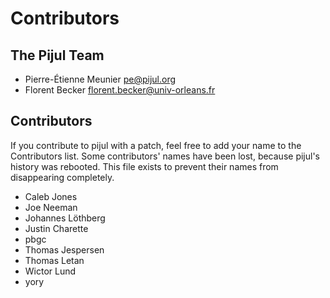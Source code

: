 # Contributors

## The Pijul Team

* Pierre-Étienne Meunier <pe@pijul.org>
* Florent Becker <florent.becker@univ-orleans.fr>

## Contributors

If you contribute to pijul with a patch, feel free to add your name to the
Contributors list. Some contributors' names have been lost, because pijul's
history was rebooted. This file exists to prevent their names from disappearing
completely.

* Caleb Jones
* Joe Neeman
* Johannes Löthberg
* Justin Charette
* pbgc
* Thomas Jespersen
* Thomas Letan
* Wictor Lund
* yory
